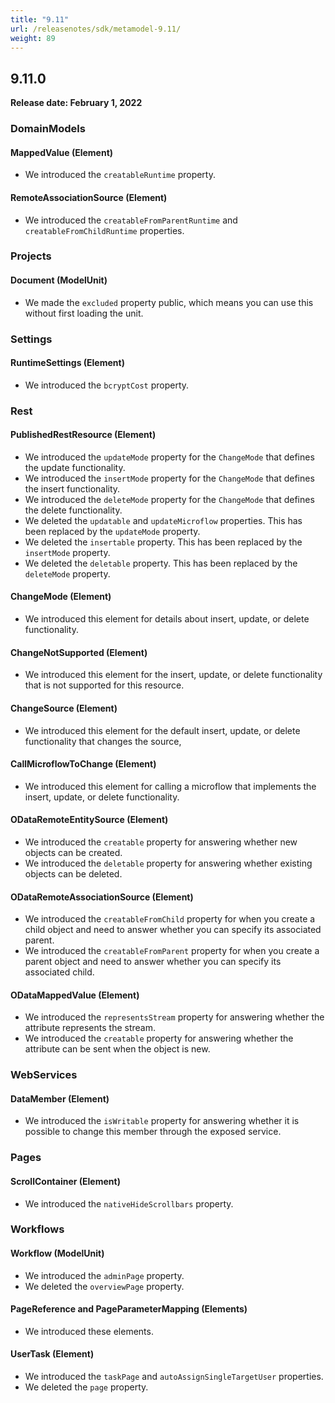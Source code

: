 ```yaml
---
title: "9.11"
url: /releasenotes/sdk/metamodel-9.11/
weight: 89
---
```


## 9.11.0

**Release date: February 1, 2022**

### DomainModels

#### MappedValue (Element)

* We introduced the `creatableRuntime` property. 

#### RemoteAssociationSource (Element)

* We introduced the `creatableFromParentRuntime` and `creatableFromChildRuntime` properties.

### Projects

#### Document (ModelUnit)

* We made the `excluded` property public, which means you can use this without first loading the unit.

### Settings

#### RuntimeSettings (Element)

* We introduced the `bcryptCost` property. 

### Rest

#### PublishedRestResource (Element)

* We introduced the `updateMode` property for the `ChangeMode` that defines the update functionality.
* We introduced the `insertMode` property for the `ChangeMode` that defines the insert functionality.
* We introduced the `deleteMode` property for the `ChangeMode` that defines the delete functionality.
* We deleted the `updatable` and `updateMicroflow` properties. This has been replaced by the `updateMode` property.
* We deleted the `insertable` property. This has been replaced by the `insertMode` property.
* We deleted the `deletable` property. This has been replaced by the `deleteMode` property.

#### ChangeMode (Element)

* We introduced this element for details about insert, update, or delete functionality.

#### ChangeNotSupported (Element)

* We introduced this element for the insert, update, or delete functionality that is not supported for this resource.

#### ChangeSource (Element)

* We introduced this element for the default insert, update, or delete functionality that changes the source,

#### CallMicroflowToChange (Element)

* We introduced this element for calling a microflow that implements the insert, update, or delete functionality.

#### ODataRemoteEntitySource (Element)

* We introduced the `creatable` property for answering whether new objects can be created.
* We introduced the `deletable` property for answering whether existing objects can be deleted.

#### ODataRemoteAssociationSource (Element)

* We introduced the `creatableFromChild` property for when you create a child object and need to answer whether you can specify its associated parent.
* We introduced the `creatableFromParent` property for when you create a parent object and need to answer whether you can specify its associated child.

#### ODataMappedValue (Element)

* We introduced the `representsStream` property for answering whether the attribute represents the stream.
* We introduced the `creatable` property for answering whether the attribute can be sent when the object is new.

### WebServices

#### DataMember (Element)

* We introduced the `isWritable` property for answering whether it is possible to change this member through the exposed service.

### Pages

#### ScrollContainer (Element)

* We introduced the `nativeHideScrollbars` property. 

### Workflows

#### Workflow (ModelUnit)

* We introduced the `adminPage` property.
* We deleted the `overviewPage` property. 

#### PageReference and PageParameterMapping (Elements)

* We introduced these elements. 

#### UserTask (Element)

* We introduced the `taskPage` and `autoAssignSingleTargetUser` properties. 
* We deleted the `page` property. 
